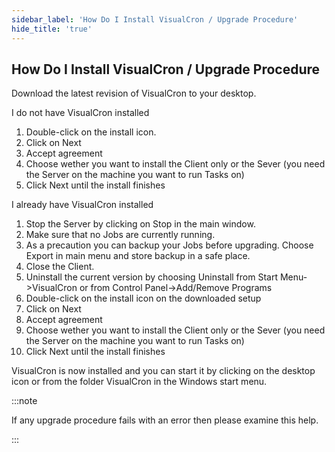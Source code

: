 ```yaml
---
sidebar_label: 'How Do I Install VisualCron / Upgrade Procedure'
hide_title: 'true'
---
```


## How Do I Install VisualCron / Upgrade Procedure

Download the latest revision of VisualCron to your desktop.
 
I do not have VisualCron installed
 
1. Double-click on the install icon.
2. Click on Next
3. Accept agreement
4. Choose wether you want to install the Client only or the Sever (you need the Server on the machine you want to run Tasks on)
5. Click Next until the install finishes
 
I already have VisualCron installed
 
1. Stop the Server by clicking on Stop in the main window.
2. Make sure that no Jobs are currently running.
3. As a precaution you can backup your Jobs before upgrading. Choose Export in main menu and store backup in a safe place.
4. Close the Client.
5. Uninstall the current version by choosing Uninstall from Start Menu->VisualCron or from Control Panel->Add/Remove Programs
6. Double-click on the install icon on the downloaded setup
7. Click on Next
8. Accept agreement
9. Choose wether you want to install the Client only or the Sever (you need the Server on the machine you want to run Tasks on)
10. Click Next until the install finishes
 
VisualCron is now installed and you can start it by clicking on the desktop icon or from the folder VisualCron in the Windows start menu.
 
:::note 

If any upgrade procedure fails with an error then please examine this help.

:::